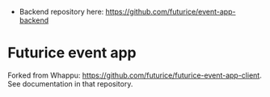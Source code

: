 * Backend repository here: https://github.com/futurice/event-app-backend

# Futurice event app

Forked from Whappu: https://github.com/futurice/futurice-event-app-client. See documentation
in that repository.
